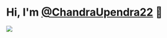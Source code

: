 # Hi, I'm [@ChandraUpendra22](https://github.com/ChandraUpendra22) 👋

<img src="https://github-readme-stats.vercel.app/api?username=ChandraUpendra22&theme=dark&show_icons=true&include_all_commits=true&count_private=true&border_radius=12">
<!--
**ChandraUpendra22/ChandraUpendra22** is a ✨ _special_ ✨ repository because its `README.md` (this file) appears on your GitHub profile.

Here are some ideas to get you started:

- 🔭 I’m currently working on ...
- 🌱 I’m currently learning ...
- 👯 I’m looking to collaborate on ...
- 🤔 I’m looking for help with ...
- 💬 Ask me about ...
- 📫 How to reach me: ...
- 😄 Pronouns: ...
- ⚡ Fun fact: ...
- 📅 Co-Founder of [CtrlCampus](https://ctrlcampus.com)
- 📧 Engineering at [CtrlCampus](https://ctrlcampus.com)
- 📍 Hyderabad, Telangana for now, not forever
- 🎸 Bass
- 🎣 Bass
-->
